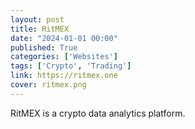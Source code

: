 ```yaml
---
layout: post
title: RitMEX
date: "2024-01-01 00:00"
published: True
categories: ['Websites']
tags: ['Crypto', 'Trading']
link: https://ritmex.one
cover: ritmex.png
---
```


RitMEX is a crypto data analytics platform.